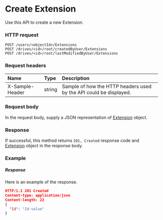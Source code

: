 # Create Extension

Use this API to create a new Extension.
### HTTP request
```http
POST /users/<objectId>/Extensions
POST /drives/<id>/root/createdByUser/Extensions
POST /drives/<id>/root/lastModifiedByUser/Extensions

```
### Request headers
| Name       | Type | Description|
|:---------------|:--------|:----------|
| X-Sample-Header  | string  | Sample of how the HTTP headers used by the API could be displayed.|

### Request body
In the request body, supply a JSON representation of [Extension](../resources/extension.md) object.


### Response
If successful, this method returns `201, Created` response code and [Extension](../resources/extension.md) object in the response body.

### Example
##### Response
Here is an example of the response.
```json
HTTP/1.1 201 Created
Content-type: application/json
Content-length: 22
{
  "Id": "Id-value"
}
```
<!-- uuid: 1f27bd47-1618-4ea3-8865-c75c6e1cace9\n2015-10-09 15:13:51 UTC -->
